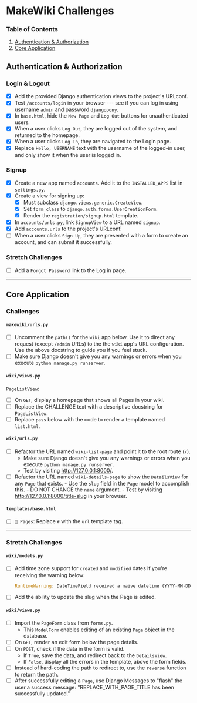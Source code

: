 # MakeWiki Challenges

### Table of Contents

1. [Authentication & Authorization](#authentication--authorization)
2. [Core Application](#core-application)

## Authentication & Authorization

### Login & Logout

- [x] Add the provided Django authentication views to the project's URLconf.
- [x] Test `/accounts/login` in your browser --- see if you can log in using username `admin` and password `djangopony`.
- [x] In `base.html`, hide the `New Page` and `Log Out` buttons for unauthenticated users.
- [x] When a user clicks `Log Out`, they are logged out of the system, and returned to the homepage.
- [x] When a user clicks `Log In`, they are navigated to the Login page.
- [x] Replace `Hello, USERNAME` text with the username of the logged-in user, and only show it when the user is logged in.

### Signup

- [x] Create a new app named `accounts`. Add it to the `INSTALLED_APPS` list in `settings.py`.
- [x] Create a view for signing up:
    - [x] Must subclass `django.views.generic.CreateView`.
    - [x] Set `form_class` to `django.auth.forms.UserCreationForm`.
    - [x] Render the `registration/signup.html` template.
- [x] In `accounts/urls.py`, link `SignupView` to a URL named `signup`.
- [x] Add `accounts.urls` to the project's URLconf.
- [ ] When a user clicks `Sign Up`, they are presented with a form to create an account, and can submit it successfully.

### Stretch Challenges

- [ ] Add a `Forgot Password` link to the Log in page.

---

## Core Application

### Challenges

#### `makewiki/urls.py`

- [ ] Uncomment the `path()` for the `wiki` app below. Use it to direct any request (except `/admin` URLs) to the the `wiki` app's URL configuration. Use the above docstring to guide you if you feel stuck.
- [ ] Make sure Django doesn't give you any warnings or errors when you execute `python manage.py runserver`.

#### `wiki/views.py`

`PageListView`:

- [ ] On `GET`, display a homepage that shows all Pages in your wiki.
- [ ]  Replace the CHALLENGE text with a descriptive docstring for `PageListView`.
- [ ] Replace `pass` below with the code to render a template named `list.html`.

#### `wiki/urls.py`

 - [ ] Refactor the URL named `wiki-list-page` and point it to the root route (`/`).
      - Make sure Django doesn't give you any warnings or errors when you execute `python manage.py runserver`.
      - Test by visiting http://127.0.0.1:8000/.
- [ ] Refactor the URL named `wiki-details-page` to show the `DetailsView` for any `Page` that exists.
      - Use the `slug` field in the `Page` model to accomplish this.
      - DO NOT CHANGE the `name` argument.
      - Test by visiting http://127.0.0.1:8000/title-slug in your browser.

#### `templates/base.html`

- [ ]  `📓 Pages`: Replace `#` with the `url` template tag.

---

### Stretch Challenges

#### `wiki/models.py`

- [ ]  Add time zone support for `created` and `modified` dates if you're receiving the warning below:

    ```python
    RuntimeWarning: DateTimeField received a naive datetime (YYYY-MM-DD HH:MM:SS) while time zone support is active
    ```

- [ ]  Add the ability to update the slug when the Page is edited.

#### `wiki/views.py`

- [ ] Import the `PageForm` class from `forms.py`.
    - This `ModelForm` enables editing of an existing `Page` object in the database.
- [ ]  On `GET`, render an edit form below the page details.
- [ ]  On `POST`, check if the data in the form is valid.
    - If `True`, save the data, and redirect back to the `DetailsView`.
    - If `False`, display all the errors in the template, above the form fields.
- [ ] Instead of hard-coding the path to redirect to, use the `reverse` function to return the path.
- [ ] After successfully editing a `Page`, use Django Messages to "flash" the user a success message: "REPLACE_WITH_PAGE_TITLE has been successfully updated."
